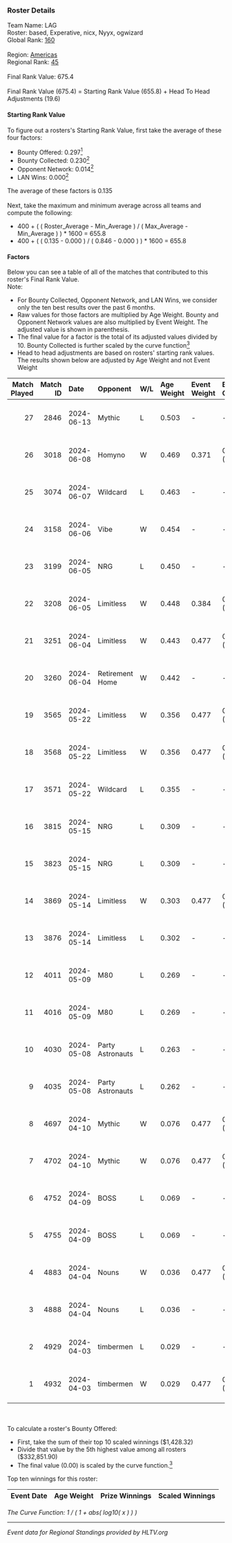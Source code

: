 ### Roster Details<br />
Team Name: LAG<br />
Roster: based, Experative, nicx, Nyyx, ogwizard<br />
Global Rank: [160](../../standings_global_2024_09_26.md)<br />
<br />
Region: [Americas]( ../../standings_americas_2024_09_26.md)<br />
Regional Rank: [45]( ../../standings_americas_2024_09_26.md)<br />
<br />
Final Rank Value:  675.4<br />
<br />
Final Rank Value (675.4) = Starting Rank Value (655.8) + Head To Head Adjustments (19.6)<br />

#### Starting Rank Value<br />
To figure out a rosters's Starting Rank Value, first take the average of these four factors:<br />
- Bounty Offered: 0.297[<sup>1</sup>](#table2)
- Bounty Collected: 0.230[<sup>2</sup>](#table1)
- Opponent Network: 0.014[<sup>2</sup>](#table1)
- LAN Wins: 0.000[<sup>2</sup>](#table1)

The average of these factors is 0.135<br />
<br />
Next, take the maximum and minimum average across all teams and compute the following:<br />
- 400 + ( ( Roster_Average - Min_Average ) / ( Max_Average - Min_Average ) ) * 1600 = 655.8
- 400 + ( ( 0.135 - 0.000 ) / ( 0.846 - 0.000 ) ) * 1600 = 655.8


#### Factors<br />
Below you can see a table of all of the matches that contributed to this roster's Final Rank Value.<br />
Note:<br />

- For Bounty Collected, Opponent Network, and LAN Wins, we consider only the ten best results over the past 6 months.
- Raw values for those factors are multiplied by Age Weight. Bounty and Opponent Network values are also multiplied by Event Weight. The adjusted value is shown in parenthesis.
- The final value for a factor is the total of its adjusted values divided by 10. Bounty Collected is further scaled by the curve function[<sup>3</sup>](#curveFunction)
- Head to head adjustments are based on rosters' starting rank values. The results shown below are adjusted by Age Weight and not Event Weight
<span id="table1"></span><br />


| Match Played | Match ID | Date       | Opponent         | W/L | Age Weight | Event Weight | Bounty Collected | Opponent Network | LAN Wins  | H2H Adj. | Roster                                  |
| -: | -: | :- | :- | :- | :- | :- | :- | :- | :- | -: | :- |
|           27 |     2846 | 2024-06-13 | Mythic           | L   | 0.503      | -            | -                | -                | -         |    -6.21 | based, Experative, nicx, Nyyx, ogwizard |
|           26 |     3018 | 2024-06-08 | Homyno           | W   | 0.469      | 0.371        | 0.006 (0.001)    | 0.155 (0.027)    | 0 (0.000) |     6.92 | based, Experative, nicx, Nyyx, ogwizard |
|           25 |     3074 | 2024-06-07 | Wildcard         | L   | 0.463      | -            | -                | -                | -         |    -2.15 | based, Experative, nicx, Nyyx, ogwizard |
|           24 |     3158 | 2024-06-06 | Vibe             | W   | 0.454      | -            | -                | -                | 0 (0.000) |     3.99 | based, Experative, nicx, Nyyx, ogwizard |
|           23 |     3199 | 2024-06-05 | NRG              | L   | 0.450      | -            | -                | -                | -         |    -3.15 | based, Experative, nicx, Nyyx, ogwizard |
|           22 |     3208 | 2024-06-05 | Limitless        | W   | 0.448      | 0.384        | 0.003 (0.000)    | 0.097 (0.017)    | 0 (0.000) |     7.82 | based, Experative, nicx, Nyyx, ogwizard |
|           21 |     3251 | 2024-06-04 | Limitless        | W   | 0.443      | 0.477        | 0.003 (0.001)    | 0.097 (0.020)    | 0 (0.000) |     8.04 | based, Experative, nicx, Nyyx, ogwizard |
|           20 |     3260 | 2024-06-04 | Retirement Home  | W   | 0.442      | -            | -                | -                | 0 (0.000) |     2.65 | based, Experative, nicx, Nyyx, ogwizard |
|           19 |     3565 | 2024-05-22 | Limitless        | W   | 0.356      | 0.477        | 0.001 (0.000)    | 0.064 (0.011)    | 0 (0.000) |     4.64 | based, Experative, nicx, Nyyx, ogwizard |
|           18 |     3568 | 2024-05-22 | Limitless        | W   | 0.356      | 0.477        | 0.001 (0.000)    | 0.064 (0.011)    | 0 (0.000) |     4.78 | based, Experative, nicx, Nyyx, ogwizard |
|           17 |     3571 | 2024-05-22 | Wildcard         | L   | 0.355      | -            | -                | -                | -         |    -1.47 | based, Experative, nicx, Nyyx, ogwizard |
|           16 |     3815 | 2024-05-15 | NRG              | L   | 0.309      | -            | -                | -                | -         |    -1.88 | based, Experative, nicx, Nyyx, ogwizard |
|           15 |     3823 | 2024-05-15 | NRG              | L   | 0.309      | -            | -                | -                | -         |    -1.91 | based, Experative, nicx, Nyyx, ogwizard |
|           14 |     3869 | 2024-05-14 | Limitless        | W   | 0.303      | 0.477        | 0.003 (0.000)    | 0.097 (0.014)    | 0 (0.000) |     5.37 | based, Experative, nicx, Nyyx, ogwizard |
|           13 |     3876 | 2024-05-14 | Limitless        | L   | 0.302      | -            | -                | -                | -         |    -4.23 | based, Experative, nicx, Nyyx, ogwizard |
|           12 |     4011 | 2024-05-09 | M80              | L   | 0.269      | -            | -                | -                | -         |    -0.23 | based, Experative, nicx, Nyyx, ogwizard |
|           11 |     4016 | 2024-05-09 | M80              | L   | 0.269      | -            | -                | -                | -         |    -0.23 | based, Experative, nicx, Nyyx, ogwizard |
|           10 |     4030 | 2024-05-08 | Party Astronauts | L   | 0.263      | -            | -                | -                | -         |    -3.08 | based, Experative, nicx, Nyyx, ogwizard |
|            9 |     4035 | 2024-05-08 | Party Astronauts | L   | 0.262      | -            | -                | -                | -         |    -3.14 | based, Experative, nicx, Nyyx, ogwizard |
|            8 |     4697 | 2024-04-10 | Mythic           | W   | 0.076      | 0.477        | 0.005 (0.000)    | 0.303 (0.011)    | 0 (0.000) |     1.46 | based, Experative, nicx, Nyyx, ogwizard |
|            7 |     4702 | 2024-04-10 | Mythic           | W   | 0.076      | 0.477        | 0.005 (0.000)    | 0.303 (0.011)    | 0 (0.000) |     1.47 | based, Experative, nicx, Nyyx, ogwizard |
|            6 |     4752 | 2024-04-09 | BOSS             | L   | 0.069      | -            | -                | -                | -         |    -0.74 | based, Experative, nicx, Nyyx, ogwizard |
|            5 |     4755 | 2024-04-09 | BOSS             | L   | 0.069      | -            | -                | -                | -         |    -0.74 | based, Experative, nicx, Nyyx, ogwizard |
|            4 |     4883 | 2024-04-04 | Nouns            | W   | 0.036      | 0.477        | 0.062 (0.001)    | 0.640 (0.011)    | -         |     1.03 | based, Experative, nicx, Nyyx, ogwizard |
|            3 |     4888 | 2024-04-04 | Nouns            | L   | 0.036      | -            | -                | -                | -         |    -0.10 | based, Experative, nicx, Nyyx, ogwizard |
|            2 |     4929 | 2024-04-03 | timbermen        | L   | 0.029      | -            | -                | -                | -         |    -0.09 | based, Experative, nicx, Nyyx, ogwizard |
|            1 |     4932 | 2024-04-03 | timbermen        | W   | 0.029      | 0.477        | 0.028 (0.000)    | 0.642 (0.009)    | -         |     0.82 | based, Experative, nicx, Nyyx, ogwizard |

<br />
<span id="table2"></span><br />
To calculate a roster's Bounty Offered:<br />

- First, take the sum of their top 10 scaled winnings ($1,428.32)
- Divide that value by the 5th highest value among all rosters ($332,851.90)
- The final value (0.00) is scaled by the curve function.[<sup>3</sup>](#curveFunction)

Top ten winnings for this roster:<br />

| Event Date | Age Weight | Prize Winnings | Scaled Winnings |
| :- | -: | :- | :- |


<span id="curveFunction"></span>_The Curve Function: 1 / ( 1 + abs( log10( x ) ) )_<br />

---
_Event data for Regional Standings provided by HLTV.org_<br />
